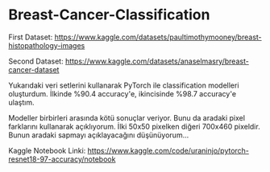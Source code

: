 # Breast-Cancer-Classification

First Dataset: https://www.kaggle.com/datasets/paultimothymooney/breast-histopathology-images

Second Dataset: https://www.kaggle.com/datasets/anaselmasry/breast-cancer-dataset

Yukarıdaki veri setlerini kullanarak PyTorch ile classification modelleri oluşturdum. İlkinde %90.4 accuracy'e, ikincisinde %98.7 accuracy'e ulaştım.

Modeller birbirleri arasında kötü sonuçlar veriyor. Bunu da aradaki pixel farklarını kullanarak açıklıyorum. İlki 50x50 pixelken diğeri 700x460 pixeldir.
Bunun aradaki sapmayı açıklayacağını düşünüyorum...

Kaggle Notebook Linki: https://www.kaggle.com/code/uraninjo/pytorch-resnet18-97-accuracy/notebook
